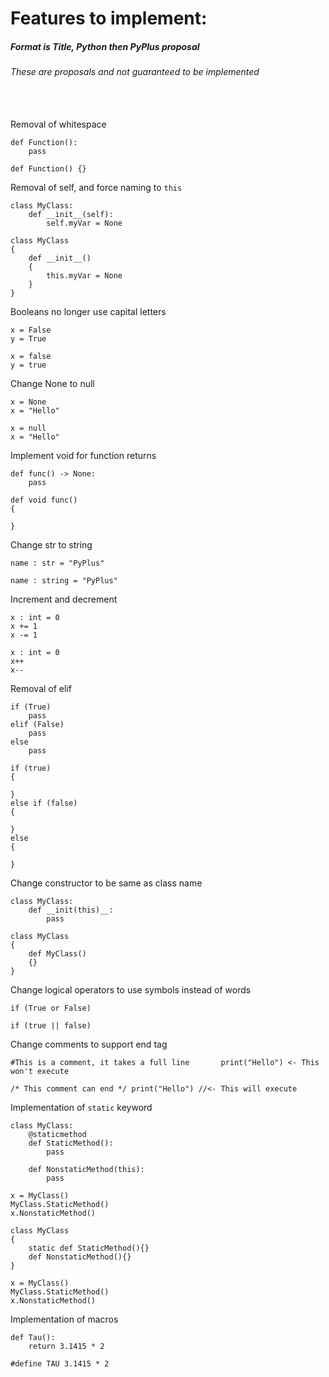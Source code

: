 # Features to implement:
##### Format is Title, Python then PyPlus proposal
###### These are proposals and not guaranteed to be implemented
\
\
Removal of whitespace
```
def Function():
    pass
```

```
def Function() {}
```

Removal of self, and force naming to `this`

```
class MyClass:
    def __init__(self):
        self.myVar = None
```
```
class MyClass
{
    def __init__()
    {
        this.myVar = None
    }
}
```

Booleans no longer use capital letters

```
x = False
y = True
```

```
x = false
y = true
```

Change None to null

```
x = None
x = "Hello"
```

```
x = null
x = "Hello"
```

Implement void for function returns
```
def func() -> None:
	pass
```

```
def void func()
{

}
```

Change str to string

```
name : str = "PyPlus"
```

```
name : string = "PyPlus"
```

Increment and decrement

```
x : int = 0
x += 1
x -= 1
```

```
x : int = 0
x++
x--
```

Removal of elif

```
if (True)
    pass
elif (False)
    pass
else
    pass
```

```
if (true)
{

}
else if (false)
{

}
else
{

}
```

Change constructor to be same as class name

```
class MyClass:
    def __init(this)__:
        pass

```

```
class MyClass
{
    def MyClass()
    {}
}
```

Change logical operators to use symbols instead of words

```
if (True or False)
```

```
if (true || false)
```

Change comments to support end tag

```
#This is a comment, it takes a full line       print("Hello") <- This won't execute
```

```
/* This comment can end */ print("Hello") //<- This will execute
```

Implementation of `static` keyword

```
class MyClass:
    @staticmethod
    def StaticMethod():
        pass

    def NonstaticMethod(this):
        pass

x = MyClass()
MyClass.StaticMethod()
x.NonstaticMethod()
```

```
class MyClass
{
    static def StaticMethod(){}
    def NonstaticMethod(){}
}

x = MyClass()
MyClass.StaticMethod()
x.NonstaticMethod()
```

Implementation of macros

```
def Tau():
    return 3.1415 * 2
```

```
#define TAU 3.1415 * 2
```